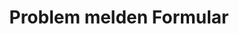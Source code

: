 ---
title: Problem melden Formular
routes:
  default: '/problem/form'
forms:
  contact-form:
    fields:
      - name: message
        label: message
        autofocus: off
        autocomplete: off
        type: hidden

      - name: name
        label: name
        autofocus: off
        autocomplete: off
        type: hidden

      - name: email
        label: email
        autofocus: off
        autocomplete: off
        type: hidden

      - name: user_message
        label: CONTACT.FORM_MESSAGE
        size: long
        placeholder: CONTACT.FORM_MESSAGE
        autofocus: on
        type: textarea
        outerclasses: form-element
        validate:
          required: true

      - name: user_firstname
        label: CONTACT.FORM_FIRSTNAME
        placeholder: CONTACT.FORM_FIRSTNAME
        autocomplete: on
        type: text
        outerclasses: form-element
        validate:
          required: true

      - name: user_lastname
        label: CONTACT.FORM_LASTNAME
        placeholder: CONTACT.FORM_LASTNAME
        autocomplete: on
        type: text
        outerclasses: form-element
        validate:
          required: true

      - name: user_organisation
        label: CONTACT.FORM_COMPANY
        placeholder: CONTACT.FORM_COMPANY
        autocomplete: on
        type: text
        outerclasses: form-element

      - name: user_email
        label: CONTACT.FORM_EMAIL
        placeholder: CONTACT.FORM_EMAIL
        type: email
        outerclasses: form-element
        validate:
          rule: email
          required: true

      - name: user_phone
        label: CONTACT.FORM_PHONE
        placeholder: CONTACT.FORM_PHONE
        type: text
        outerclasses: form-element

    buttons:
      - type: submit
        value: COMMON.FORM_BUTTON_SUBMIT
        outerclasses: subtext-submit
        classes: button

    process:
      - email:
          from: "{{ config.plugins.email.from }}"
          to:
            - "{{ config.plugins.email.from }}"
          reply_to:
            - "{{ form.value.user_email }}"
          subject: CONTACT.REPORT_EMAIL_SUBJECT
          body: "{% include 'forms/contact/contact.email.html.twig' %}"
      - save:
          fileprefix: contact-
          dateformat: Ymd-His-u
          extension: txt
          body: "{% include 'forms/data.txt.twig' %}"
      - message: CONTACT.SUCCESS
      - display: "/contact/success"
---